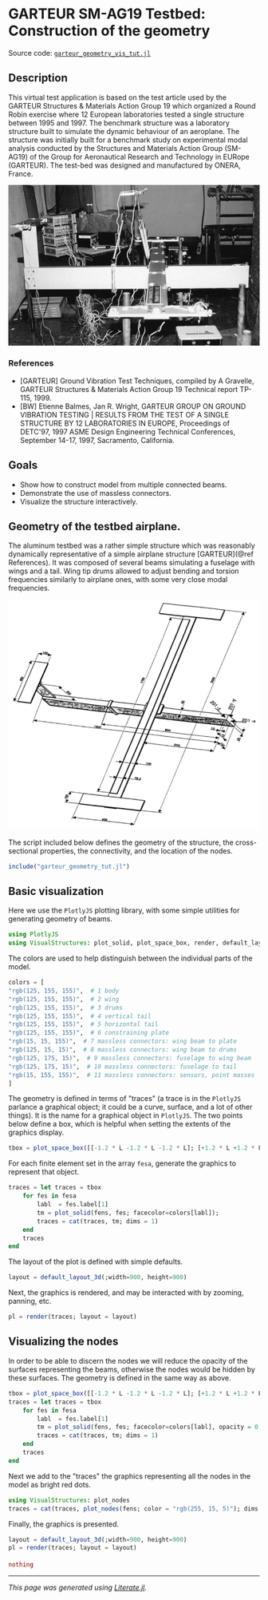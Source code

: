 # GARTEUR SM-AG19 Testbed: Construction of the geometry

Source code: [`garteur_geometry_vis_tut.jl`](garteur_geometry_vis_tut.jl)

## Description

This virtual test application is based on the test article
used by the GARTEUR Structures & Materials Action Group 19
which organized a Round Robin exercise where 12 European laboratories
tested a single structure between 1995 and 1997. The benchmark structure
was a laboratory structure built to simulate the dynamic behaviour
of an aeroplane. The structure was initially built for a benchmark
study on experimental modal analysis conducted by the
Structures and Materials Action Group (SM-AG19) of the Group
for Aeronautical Research and Technology in EURope (GARTEUR).
The test-bed was designed and manufactured by ONERA, France.

![](IMAC97photo.png)

### References

- [GARTEUR] Ground Vibration Test Techniques, compiled by A Gravelle, GARTEUR
  Structures & Materials Action Group 19 Technical report TP-115, 1999.
- [BW] Etienne Balmes, Jan R. Wright, GARTEUR GROUP ON GROUND VIBRATION
  TESTING | RESULTS FROM THE TEST OF A SINGLE STRUCTURE BY 12 LABORATORIES IN
  EUROPE, Proceedings of DETC'97, 1997 ASME Design Engineering Technical
  Conferences, September 14-17, 1997, Sacramento, California.

## Goals

- Show how to construct model from multiple connected beams.
- Demonstrate the use of massless connectors.
- Visualize the structure interactively.

## Geometry of the testbed airplane.

The aluminum testbed was a rather simple structure which was reasonably
dynamically representative of a simple airplane structure [GARTEUR](@ref
References). It was composed of several beams simulating a fuselage with wings
and a tail. Wing tip drums allowed to adjust bending and torsion frequencies
similarly to airplane ones, with some very close modal frequencies.

![](garteur-geom.png)

The script included below defines the geometry of the structure, the
cross-sectional properties, the connectivity, and the location of the nodes.

````julia
include("garteur_geometry_tut.jl")
````

## Basic visualization

Here we use the `PlotlyJS` plotting library, with some simple utilities for
generating geometry of beams.

````julia
using PlotlyJS
using VisualStructures: plot_solid, plot_space_box, render, default_layout_3d, save_to_json
````

The colors are used to help distinguish between the individual parts of the model.

````julia
colors = [
"rgb(125, 155, 155)",  # 1 body
"rgb(125, 155, 155)",  # 2 wing
"rgb(125, 155, 155)",  # 3 drums
"rgb(125, 155, 155)",  # 4 vertical tail
"rgb(125, 155, 155)",  # 5 horizontal tail
"rgb(125, 155, 155)",  # 6 constraining plate
"rgb(15, 15, 155)",  # 7 massless connectors: wing beam to plate
"rgb(125, 15, 15)",  # 8 massless connectors: wing beam to drums
"rgb(125, 175, 15)",  # 9 massless connectors: fuselage to wing beam
"rgb(125, 175, 15)",  # 10 massless connectors: fuselage to tail
"rgb(15, 155, 155)",  # 11 massless connectors: sensors, point masses
]
````

The geometry is defined in terms of "traces" (a trace is in the `PlotlyJS`
parlance a graphical object; it could be a curve, surface, and a lot of other
things). It is the name for a graphical object in `PlotlyJS`. The two points
below define a box, which is helpful when setting the extents of the graphics
display.

````julia
tbox = plot_space_box([[-1.2 * L -1.2 * L -1.2 * L]; [+1.2 * L +1.2 * L +1.2 * L]])
````

For each finite element set in the array `fesa`, generate the graphics to
represent that object.

````julia
traces = let traces = tbox
    for fes in fesa
        labl  = fes.label[1]
        tm = plot_solid(fens, fes; facecolor=colors[labl]);
        traces = cat(traces, tm; dims = 1)
    end
    traces
end
````

The layout of the plot is defined with simple defaults.

````julia
layout = default_layout_3d(;width=900, height=900)
````

Next, the graphics is rendered, and may be interacted with by zooming,
panning, etc.

````julia
pl = render(traces; layout = layout)
````

## Visualizing the nodes

In order to be able to discern the nodes we will reduce the opacity of the
surfaces representing the beams, otherwise the nodes would be hidden by these
surfaces. The geometry is defined in the same way as above.

````julia
tbox = plot_space_box([[-1.2 * L -1.2 * L -1.2 * L]; [+1.2 * L +1.2 * L +1.2 * L]])
traces = let traces = tbox
    for fes in fesa
        labl  = fes.label[1]
        tm = plot_solid(fens, fes; facecolor=colors[labl], opacity = 0.3);
        traces = cat(traces, tm; dims = 1)
    end
    traces
end
````

Next we add to the "traces" the graphics representing all the nodes in the
model as bright red dots.

````julia
using VisualStructures: plot_nodes
traces = cat(traces, plot_nodes(fens; color = "rgb(255, 15, 5)"); dims = 1)
````

Finally, the graphics is presented.

````julia
layout = default_layout_3d(;width=900, height=900)
pl = render(traces; layout = layout)

nothing
````

---

*This page was generated using [Literate.jl](https://github.com/fredrikekre/Literate.jl).*

